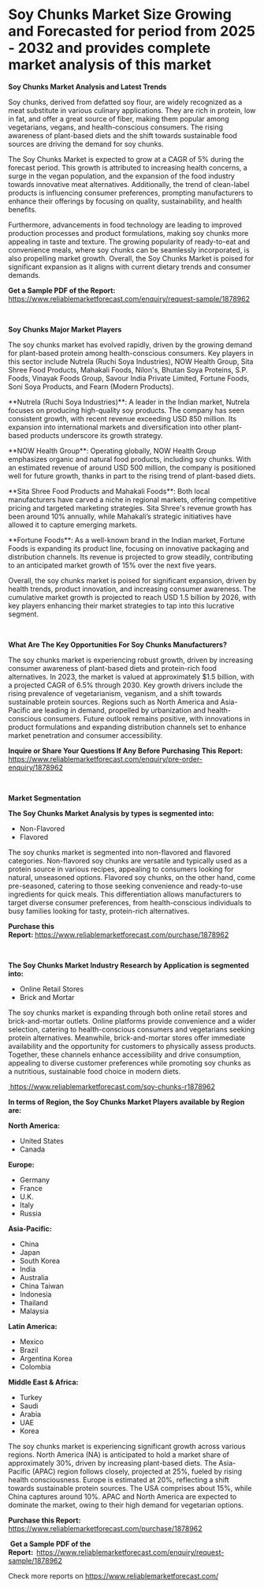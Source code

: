 <p><h1>Soy Chunks Market Size Growing and Forecasted for period from 2025 - 2032 and provides complete market analysis of this market</h1></p><p><strong>Soy Chunks Market Analysis and Latest Trends</strong></p>
<p><p>Soy chunks, derived from defatted soy flour, are widely recognized as a meat substitute in various culinary applications. They are rich in protein, low in fat, and offer a great source of fiber, making them popular among vegetarians, vegans, and health-conscious consumers. The rising awareness of plant-based diets and the shift towards sustainable food sources are driving the demand for soy chunks.</p><p>The Soy Chunks Market is expected to grow at a CAGR of 5% during the forecast period. This growth is attributed to increasing health concerns, a surge in the vegan population, and the expansion of the food industry towards innovative meat alternatives. Additionally, the trend of clean-label products is influencing consumer preferences, prompting manufacturers to enhance their offerings by focusing on quality, sustainability, and health benefits.</p><p>Furthermore, advancements in food technology are leading to improved production processes and product formulations, making soy chunks more appealing in taste and texture. The growing popularity of ready-to-eat and convenience meals, where soy chunks can be seamlessly incorporated, is also propelling market growth. Overall, the Soy Chunks Market is poised for significant expansion as it aligns with current dietary trends and consumer demands.</p></p>
<p><strong>Get a Sample PDF of the Report:&nbsp;</strong> <a href="https://www.reliablemarketforecast.com/enquiry/request-sample/1878962?utm_campaign=3078&utm_medium=2&utm_source=Github&utm_content=ia&utm_term=07042025&utm_id=soy-chunks">https://www.reliablemarketforecast.com/enquiry/request-sample/1878962</a></p>
<p>&nbsp;</p>
<p><strong>Soy Chunks Major Market Players</strong></p>
<p><p>The soy chunks market has evolved rapidly, driven by the growing demand for plant-based protein among health-conscious consumers. Key players in this sector include Nutrela (Ruchi Soya Industries), NOW Health Group, Sita Shree Food Products, Mahakali Foods, Nilon's, Bhutan Soya Proteins, S.P. Foods, Vinayak Foods Group, Savour India Private Limited, Fortune Foods, Soni Soya Products, and Fearn (Modern Products).</p><p>**Nutrela (Ruchi Soya Industries)**: A leader in the Indian market, Nutrela focuses on producing high-quality soy products. The company has seen consistent growth, with recent revenue exceeding USD 850 million. Its expansion into international markets and diversification into other plant-based products underscore its growth strategy.</p><p>**NOW Health Group**: Operating globally, NOW Health Group emphasizes organic and natural food products, including soy chunks. With an estimated revenue of around USD 500 million, the company is positioned well for future growth, thanks in part to the rising trend of plant-based diets.</p><p>**Sita Shree Food Products and Mahakali Foods**: Both local manufacturers have carved a niche in regional markets, offering competitive pricing and targeted marketing strategies. Sita Shree's revenue growth has been around 10% annually, while Mahakali’s strategic initiatives have allowed it to capture emerging markets.</p><p>**Fortune Foods**: As a well-known brand in the Indian market, Fortune Foods is expanding its product line, focusing on innovative packaging and distribution channels. Its revenue is projected to grow steadily, contributing to an anticipated market growth of 15% over the next five years.</p><p>Overall, the soy chunks market is poised for significant expansion, driven by health trends, product innovation, and increasing consumer awareness. The cumulative market growth is projected to reach USD 1.5 billion by 2026, with key players enhancing their market strategies to tap into this lucrative segment.</p></p>
<p>&nbsp;</p>
<p><strong>What Are The Key Opportunities For Soy Chunks Manufacturers?</strong></p>
<p><p>The soy chunks market is experiencing robust growth, driven by increasing consumer awareness of plant-based diets and protein-rich food alternatives. In 2023, the market is valued at approximately $1.5 billion, with a projected CAGR of 6.5% through 2030. Key growth drivers include the rising prevalence of vegetarianism, veganism, and a shift towards sustainable protein sources. Regions such as North America and Asia-Pacific are leading in demand, propelled by urbanization and health-conscious consumers. Future outlook remains positive, with innovations in product formulations and expanding distribution channels set to enhance market penetration and consumer accessibility.</p></p>
<p><strong>Inquire or Share Your Questions If Any Before Purchasing This Report:</strong> <a href="https://www.reliablemarketforecast.com/enquiry/pre-order-enquiry/1878962?utm_campaign=3078&utm_medium=2&utm_source=Github&utm_content=ia&utm_term=07042025&utm_id=soy-chunks">https://www.reliablemarketforecast.com/enquiry/pre-order-enquiry/1878962</a></p>
<p>&nbsp;</p>
<p><strong>Market Segmentation</strong></p>
<p><strong>The Soy Chunks Market Analysis by types is segmented into:</strong></p>
<p><ul><li>Non-Flavored</li><li>Flavored</li></ul></p>
<p><p>The soy chunks market is segmented into non-flavored and flavored categories. Non-flavored soy chunks are versatile and typically used as a protein source in various recipes, appealing to consumers looking for natural, unseasoned options. Flavored soy chunks, on the other hand, come pre-seasoned, catering to those seeking convenience and ready-to-use ingredients for quick meals. This differentiation allows manufacturers to target diverse consumer preferences, from health-conscious individuals to busy families looking for tasty, protein-rich alternatives.</p></p>
<p><strong>Purchase this Report:&nbsp;</strong><a href="https://www.reliablemarketforecast.com/purchase/1878962?utm_campaign=3078&utm_medium=2&utm_source=Github&utm_content=ia&utm_term=07042025&utm_id=soy-chunks">https://www.reliablemarketforecast.com/purchase/1878962</a></p>
<p>&nbsp;</p>
<p><strong>The Soy Chunks Market Industry Research by Application is segmented into:</strong></p>
<p><ul><li>Online Retail Stores</li><li>Brick and Mortar</li></ul></p>
<p><p>The soy chunks market is expanding through both online retail stores and brick-and-mortar outlets. Online platforms provide convenience and a wider selection, catering to health-conscious consumers and vegetarians seeking protein alternatives. Meanwhile, brick-and-mortar stores offer immediate availability and the opportunity for customers to physically assess products. Together, these channels enhance accessibility and drive consumption, appealing to diverse customer preferences while promoting soy chunks as a nutritious, sustainable food choice in modern diets.</p></p>
<p><a href="https://www.reliablemarketforecast.com/soy-chunks-r1878962?utm_campaign=3078&utm_medium=2&utm_source=Github&utm_content=ia&utm_term=07042025&utm_id=soy-chunks">&nbsp;https://www.reliablemarketforecast.com/soy-chunks-r1878962</a></p>
<p><strong>In terms of Region, the Soy Chunks Market Players available by Region are:</strong></p>
<p>
    <p> <strong> North America: </strong>
        <ul>
            <li>United States</li>
            <li>Canada</li>
        </ul>
        </p> 
    <p> <strong> Europe: </strong>
        <ul>
            <li>Germany</li>
            <li>France</li>
            <li>U.K.</li>
            <li>Italy</li>
            <li>Russia</li>
        </ul>
        </p> 
    <p> <strong> Asia-Pacific: </strong>
        <ul>
            <li>China</li>
            <li>Japan</li>
            <li>South Korea</li>
            <li>India</li>
            <li>Australia</li>
            <li>China Taiwan</li>
            <li>Indonesia</li>
            <li>Thailand</li>
            <li>Malaysia</li>
        </ul>
        </p> 
    <p> <strong> Latin America: </strong>
        <ul>
            <li>Mexico</li>
            <li>Brazil</li>
            <li>Argentina Korea</li>
            <li>Colombia</li>
        </ul>
        </p> 
    <p> <strong> Middle East & Africa: </strong>
        <ul>
            <li>Turkey</li>
            <li>Saudi</li>
            <li>Arabia</li>
            <li>UAE</li>
            <li>Korea</li>
        </ul>
    </p>
    </p>
<p><p>The soy chunks market is experiencing significant growth across various regions. North America (NA) is anticipated to hold a market share of approximately 30%, driven by increasing plant-based diets. The Asia-Pacific (APAC) region follows closely, projected at 25%, fueled by rising health consciousness. Europe is estimated at 20%, reflecting a shift towards sustainable protein sources. The USA comprises about 15%, while China captures around 10%. APAC and North America are expected to dominate the market, owing to their high demand for vegetarian options.</p></p>
<p><strong>Purchase this Report: </strong><a href="https://www.reliablemarketforecast.com/purchase/1878962?utm_campaign=3078&utm_medium=2&utm_source=Github&utm_content=ia&utm_term=07042025&utm_id=soy-chunks">https://www.reliablemarketforecast.com/purchase/1878962</a></p>
<p>&nbsp;<strong>Get a Sample PDF of the Report:&nbsp;&nbsp;</strong><a href="https://www.reliablemarketforecast.com/enquiry/request-sample/1878962?utm_campaign=3078&utm_medium=2&utm_source=Github&utm_content=ia&utm_term=07042025&utm_id=soy-chunks">https://www.reliablemarketforecast.com/enquiry/request-sample/1878962</a></p>
<p><strong></strong></p>
<p>Check more reports on <a href="https://www.reliablemarketforecast.com/?utm_campaign=3078&utm_medium=2&utm_source=Github&utm_content=ia&utm_term=07042025&utm_id=soy-chunks">https://www.reliablemarketforecast.com/</a></p>